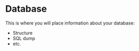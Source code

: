 # Database

This is where you will place information about your database:
- Structure
- SQL dump
- etc.


